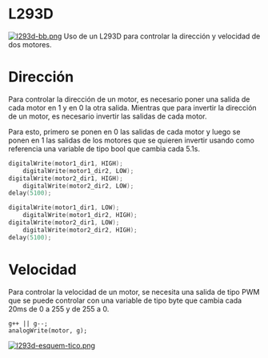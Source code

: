 # L293D
[![l293d-bb.png](https://i.postimg.cc/FFMgbrkY/l293d-bb.png)](https://postimg.cc/z3kg81jN)
Uso de un L293D para controlar la dirección y velocidad de dos motores.

# Dirección
Para controlar la dirección de un motor, es necesario poner una salida de cada motor en 1 y en 0 la otra salida. Mientras que para invertir la dirección de un motor, es necesario invertir las salidas de cada motor.

Para esto, primero se ponen en 0 las salidas de cada motor y luego se ponen en 1 las salidas de los motores que se quieren invertir usando como referencia una variable de tipo bool que cambia cada 5.1s.

```c++
digitalWrite(motor1_dir1, HIGH); 
    digitalWrite(motor1_dir2, LOW);
digitalWrite(motor2_dir1, HIGH); 
    digitalWrite(motor2_dir2, LOW);
delay(5100);

digitalWrite(motor1_dir1, LOW); 
    digitalWrite(motor1_dir2, HIGH);
digitalWrite(motor2_dir1, LOW); 
    digitalWrite(motor2_dir2, HIGH);
delay(5100);
```

# Velocidad
Para controlar la velocidad de un motor, se necesita una salida de tipo PWM que se puede controlar con una variable de tipo byte que cambia cada 20ms de 0 a 255 y de 255 a 0.

```arduino
g++ || g--;
analogWrite(motor, g);
```


[![l293d-esquem-tico.png](https://i.postimg.cc/CMBsfB5y/l293d-esquem-tico.png)](https://postimg.cc/V5wCxNX4)
